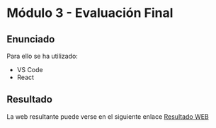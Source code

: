 # Módulo 3 - Evaluación Final

## Enunciado

Para ello se ha utilizado:

- VS Code
- React

## Resultado

La web resultante puede verse en el siguiente enlace [Resultado WEB](http://beta.adalab.es/modulo-3-evaluacion-final-crisgruiz/.)
